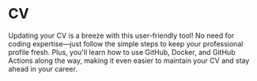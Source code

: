 # CV
Updating your CV is a breeze with this user-friendly tool! No need for coding expertise—just follow the simple steps to keep your professional profile fresh. Plus, you'll learn how to use GitHub, Docker, and GitHub Actions along the way, making it even easier to maintain your CV and stay ahead in your career.
